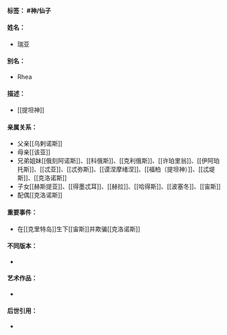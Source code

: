 #### 标签： #神/仙子
#### 姓名：
- 瑞亚
#### 别名：
- Rhea
#### 描述：
- [[提坦神]]
#### 亲属关系：
- 父亲[[乌剌诺斯]]
- 母亲[[该亚]]
- 兄弟姐妹[[俄刻阿诺斯]]、[[科俄斯]]、[[克利俄斯]]、[[许珀里翁]]、[[伊阿珀托斯]]、[[忒亚]]、[[忒弥斯]]、[[谟涅摩绪涅]]、[[福柏（提坦神）]]、[[忒堤斯]]、[[克洛诺斯]]
- 子女[[赫斯提亚]]、[[得墨忒耳]]、[[赫拉]]、[[哈得斯]]、[[波塞冬]]、[[宙斯]]
- 配偶[[克洛诺斯]]
#### 重要事件：
- 在[[克里特岛]]生下[[宙斯]]并欺骗[[克洛诺斯]]
#### 不同版本：
- 
#### 艺术作品：
- 
#### 后世引用：
- 